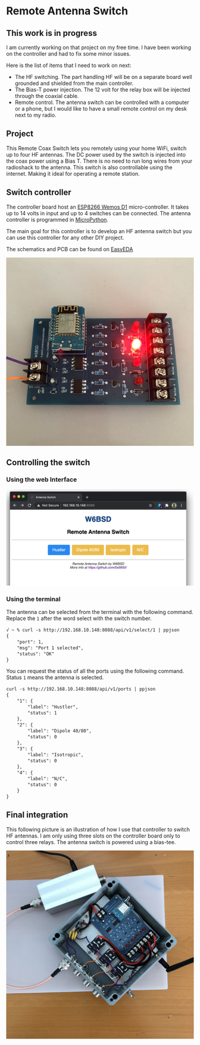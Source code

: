 # Remote Antenna Switch

## This work is in progress

I am currently working on that project on my free time. I have been
working on the controller and had to fix some minor issues.

Here is the list of items that I need to work on next:

  - The HF switching. The part handling HF will be on a separate board
    well grounded and shielded from the main controller.
  - The Bias-T power injection. The 12 volt for the relay box
    will be injected through the coaxial cable.
  - Remote control. The antenna switch can be controlled with a
    computer or a phone, but I would like to have a small remote
    control on my desk next to my radio.

## Project

This Remote Coax Switch lets you remotely using your home WiFi, switch
up to four HF antennas. The DC power used by the switch is injected
into the coax power using a Bias T. There is no need to run long wires
from your radioshack to the antenna. This switch is also controllable
using the internet. Making it ideal for operating a remote station.

## Switch controller

The controller board host an [ESP8266 Wemos D1][1]
micro-controller. It takes up to 14 volts in input and up to 4
switches can be connected. The antenna controller is programmed in
[MicroPython][2].

The main goal for this controller is to develop an HF antenna switch
but you can use this controller for any other DIY project.

The schematics and PCB can be found on [EasyEDA][3]

![First prototype](misc/IMG_0680.JPG)

## Controlling the switch

### Using the web Interface

![First prototype](misc/ASWeb.png)

### Using the terminal

The antenna can be selected from the terminal with the following command.
Replace the `1` after the word select with the switch number.

    √ ~ % curl -s http://192.168.10.148:8088/api/v1/select/1 | ppjson
    {
        "port": 1,
        "msg": "Port 1 selected",
        "status": "OK"
    }

You can request the status of all the ports using the following
command. Status `1` means the antenna is selected.

    curl -s http://192.168.10.148:8088/api/v1/ports | ppjson
    {
        "1": {
            "label": "Hustler",
            "status": 1
        },
        "2": {
            "label": "Dipole 40/80",
            "status": 0
        },
        "3": {
            "label": "Isotropic",
            "status": 0
        },
		"4": {
            "label": "N/C",
            "status": 0
        }
    }


## Final integration

This following picture is an illustration of how I use that controller
to switch HF antennas. I am only using three slots on the controller board
only to control three relays. The antenna switch is powered using a
bias-tee.

![First prototype](misc/IMG_0691.JPG)


[1]: https://docs.wemos.cc/en/latest/d1/d1_mini.html
[2]: https://micropython.org
[3]: https://easyeda.com/W6BSD/antennaswitch
